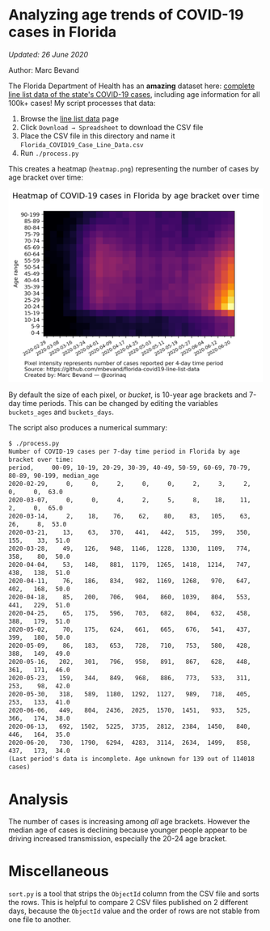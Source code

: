 # Analyzing age trends of COVID-19 cases in Florida

*Updated: 26 June 2020*

Author: Marc Bevand

The Florida Department of Health has an **amazing** dataset here: [complete line
list data of the state's COVID-19 cases][dataset], including age information
for all 100k+ cases! My script processes that data:

1. Browse the [line list data][dataset] page
1. Click `Download → Spreadsheet` to download the CSV file
1. Place the CSV file in this directory and name it `Florida_COVID19_Case_Line_Data.csv`
1. Run `./process.py`

This creates a heatmap (`heatmap.png`) representing the number of cases by age bracket over time:

![Heatmap of COVID-19 cases in Florida](heatmap_published.png)

By default the size of each pixel, or *bucket*, is 10-year age brackets and 7-day
time periods. This can be changed by editing the variables `buckets_ages` and `buckets_days`.

The script also produces a numerical summary:

```
$ ./process.py
Number of COVID-19 cases per 7-day time period in Florida by age bracket over time:
period,     00-09, 10-19, 20-29, 30-39, 40-49, 50-59, 60-69, 70-79, 80-89, 90-199, median_age
2020-02-29,     0,     0,     2,     0,     0,     2,     3,     2,     0,     0,  63.0
2020-03-07,     0,     0,     4,     2,     5,     8,    18,    11,     2,     0,  65.0
2020-03-14,     2,    18,    76,    62,    80,    83,   105,    63,    26,     8,  53.0
2020-03-21,    13,    63,   370,   441,   442,   515,   399,   350,   155,    33,  51.0
2020-03-28,    49,   126,   948,  1146,  1228,  1330,  1109,   774,   358,    80,  50.0
2020-04-04,    53,   148,   881,  1179,  1265,  1418,  1214,   747,   438,   138,  51.0
2020-04-11,    76,   186,   834,   982,  1169,  1268,   970,   647,   402,   168,  50.0
2020-04-18,    85,   200,   706,   904,   860,  1039,   804,   553,   441,   229,  51.0
2020-04-25,    65,   175,   596,   703,   682,   804,   632,   458,   388,   179,  51.0
2020-05-02,    70,   175,   624,   661,   665,   676,   541,   437,   399,   180,  50.0
2020-05-09,    86,   183,   653,   728,   710,   753,   580,   428,   388,   149,  49.0
2020-05-16,   202,   301,   796,   958,   891,   867,   628,   448,   361,   171,  46.0
2020-05-23,   159,   344,   849,   968,   886,   773,   533,   311,   253,    98,  42.0
2020-05-30,   318,   589,  1180,  1292,  1127,   989,   718,   405,   253,   133,  41.0
2020-06-06,   449,   804,  2436,  2025,  1570,  1451,   933,   525,   366,   174,  38.0
2020-06-13,   692,  1502,  5225,  3735,  2812,  2384,  1450,   840,   446,   164,  35.0
2020-06-20,   730,  1790,  6294,  4283,  3114,  2634,  1499,   858,   437,   173,  34.0
(Last period's data is incomplete. Age unknown for 139 out of 114018 cases)
```

[dataset]: https://open-fdoh.hub.arcgis.com/datasets/florida-covid19-case-line-data

# Analysis

The number of cases is increasing among *all* age brackets. However the median age of
cases is declining because younger people appear to be driving increased transmission,
especially the 20-24 age bracket.

# Miscellaneous

`sort.py` is a tool that strips the `ObjectId` column from the CSV file and sorts the
rows. This is helpful to compare 2 CSV files published on 2 different days, because
the `ObjectId` value and the order of rows are not stable from one file to another.
